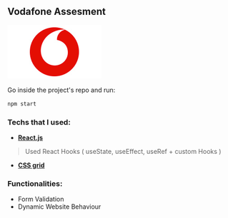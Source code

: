 ## Vodafone Assesment
![](/public/vodafone_icon.jpg)

Go inside the project's repo and run:

```bash
npm start
```

### Techs that I used:
- <a href="https://reactjs.org/" target="_blank">**React.js**</a>
> Used React Hooks ( useState, useEffect, useRef + custom Hooks )
- <a href="https://www.w3schools.com/css/css_grid.asp" target="_blank">**CSS grid**</a>

### Functionalities:
- Form Validation
- Dynamic Website Behaviour


